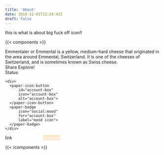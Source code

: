 ```yaml
---
title: 'About'
date: 2018-12-01T21:24:43Z
draft: False
---
```


this is what is about
big fuck off icon!!
<iron-icon icon="search"></iron-icon>
<iron-icon icon="icons:3d-rotation"></iron-icon>
<iron-icon icon="icons:accessibility"></iron-icon>
<iron-icon icon="icons:accessible"></iron-icon>
<iron-icon icon="icons:account-balance"></iron-icon>
<iron-icon icon="icons:account-balance-wallet"></iron-icon>
<iron-icon icon="icons:account-box"></iron-icon>
<iron-icon icon="icons:account-circle"></iron-icon>
<iron-icon icon="icons:add"></iron-icon>
<iron-icon icon="icons:add-alert"></iron-icon>
<iron-icon icon="icons:add-box"></iron-icon>
<iron-icon icon="icons:add-circle"></iron-icon>
<iron-icon icon="icons:add-circle-outline"></iron-icon>
<iron-icon icon="icons:add-shopping-cart"></iron-icon>
<iron-icon icon="icons:alarm"></iron-icon>
<iron-icon icon="icons:alarm-add"></iron-icon>
<iron-icon icon="icons:alarm-on"></iron-icon>
<iron-icon icon="icons:all-out"></iron-icon>
<iron-icon icon="icons:android"></iron-icon>
<iron-icon icon="icons:announcement"></iron-icon>
<iron-icon icon="icons:archive"></iron-icon>
<iron-icon icon="icons:arrow-back"></iron-icon>
<iron-icon icon="icons:arrow-downward"></iron-icon>
<iron-icon icon="icons:arrow-drop-down"></iron-icon>
<iron-icon icon="icons:arrow-drop-down-circle"></iron-icon>
<iron-icon icon="icons:arrow-forward"></iron-icon>
<iron-icon icon="icons:arrow-upward"></iron-icon>
<iron-icon icon="icons:aspect-ratio"></iron-icon>

{{< components >}}

<paper-card heading="Emmental" image="http://placehold.it/350x150/FFC107/000000" alt="Emmental">
      <div class="card-content">
        Emmentaler or Emmental is a yellow, medium-hard cheese that originated in the area around Emmental, Switzerland. It is one of the cheeses of Switzerland, and is sometimes known as Swiss cheese.
      </div>
      <div class="card-actions">
        <paper-button>Share</paper-button>
        <paper-button>Explore!</paper-button>
      </div>
    </paper-card>
    <paper-progress style='width:100%' indeterminate class="blue"></paper-progress>
    <paper-progress indeterminate class="slow red"></paper-progress>
    <paper-progress value="40" secondary-progress="80"></paper-progress>
  <div>
      <paper-button id="btn">Status</paper-button>
      <paper-badge
          icon="favorite"
          for="btn"
          label="favorite icon">
      </paper-badge>
    </div>

    <div>
      <paper-icon-button
          id="account-box"
          icon="account-box"
          alt="account-box">
      </paper-icon-button>
      <paper-badge
          icon="social:mood"
          for="account-box"
          label="mood icon">
      </paper-badge>
    </div>

<paper-button class="pink">link</paper-button>
<paper-button raised class="custom indigo">raised</paper-button>
<paper-button toggles raised class="custom green">toggles</paper-button>
<paper-button disabled class="custom disabled">disabled</paper-button>
<custom-style>

  <style>
    paper-button.custom {
      --paper-button-ink-color: green;
      /* These could also be individually defined for each of the
        specific css classes, but we'll just do it once as an example */
      --paper-button-flat-keyboard-focus: {
        background-color: var(--paper-pink-a200) !important;
        color: white !important;
      };
      --paper-button-raised-keyboard-focus: {
        background-color: var(--paper-pink-a200) !important;
        color: white !important;
      };
    }
    paper-button.custom:hover {
      background-color: var(--paper-indigo-100);
    }
    paper-button.pink {
      color: var(--paper-pink-a200);

    }
    paper-button.indigo {
      background-color: var(--paper-indigo-500);
      color: white;
      --paper-button-raised-keyboard-focus: {
        background-color: var(--paper-pink-a200) !important;
        color: white !important;
      };
    }
    paper-button.green {
      background-color: var(--paper-green-500);
      color: white;
    }
    paper-button.green[active] {
      background-color: var(--paper-red-500);
    }
    paper-button.disabled {
      color: white;
      background-color: bisque;
    }
  </style>

{{< /components >}}
